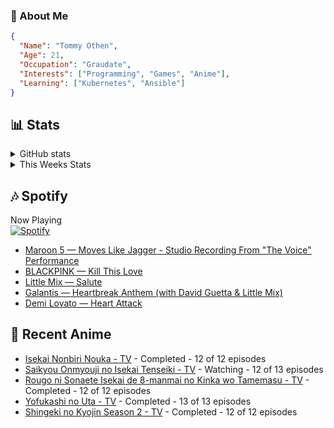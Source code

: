 ### 👋 About Me
```json
{
  "Name": "Tommy Othen",
  "Age": 21,
  "Occupation": "Graudate",
  "Interests": ["Programming", "Games", "Anime"],
  "Learning": ["Kubernetes", "Ansible"]
}
```

## 📊 Stats
<details>
  <summary>GitHub stats</summary>
  <a href="https://github.com/anuraghazra/github-readme-stats">
    <img src="https://github-readme-stats.vercel.app/api?username=tommyothen&show_icons=true&count_private=true&hide=prs,issues">
  </a>
</details>

<details>
  <summary>This Weeks Stats</summary>
  <a href="https://github.com/anuraghazra/github-readme-stats">
    <img src="https://github-readme-stats.vercel.app/api/wakatime?username=tommyothen&cache_seconds=1800&custom_title=Top%20Languages">
  </a>
</details>

## 🎶 Spotify
Now Playing\
[![Spotify](https://novatorem-dasushiasian.vercel.app/api/spotify)](https://open.spotify.com/user/g90805640970)
<!-- LASTFM:START -->
* [Maroon 5 — Moves Like Jagger - Studio Recording From &quot;The Voice&quot; Performance](https://www.last.fm/music/Maroon+5/_/Moves+Like+Jagger+-+Studio+Recording+From+%22The+Voice%22+Performance)
* [BLACKPINK — Kill This Love](https://www.last.fm/music/BLACKPINK/_/Kill+This+Love)
* [Little Mix — Salute](https://www.last.fm/music/Little+Mix/_/Salute)
* [Galantis — Heartbreak Anthem &lpar;with David Guetta &amp; Little Mix&rpar;](https://www.last.fm/music/Galantis/_/Heartbreak+Anthem+&lpar;with+David+Guetta+&amp;+Little+Mix&rpar;)
* [Demi Lovato — Heart Attack](https://www.last.fm/music/Demi+Lovato/_/Heart+Attack)<!-- LASTFM:END -->

## 🗻 Recent Anime
<!-- ANIME-LIST:START -->
* [Isekai Nonbiri Nouka - TV](https://myanimelist.net/anime/51462/Isekai_Nonbiri_Nouka) - Completed - 12 of 12 episodes
* [Saikyou Onmyouji no Isekai Tenseiki - TV](https://myanimelist.net/anime/50932/Saikyou_Onmyouji_no_Isekai_Tenseiki) - Watching - 12 of 13 episodes
* [Rougo ni Sonaete Isekai de 8-manmai no Kinka wo Tamemasu - TV](https://myanimelist.net/anime/52461/Rougo_ni_Sonaete_Isekai_de_8-manmai_no_Kinka_wo_Tamemasu) - Completed - 12 of 12 episodes
* [Yofukashi no Uta - TV](https://myanimelist.net/anime/50346/Yofukashi_no_Uta) - Completed - 13 of 13 episodes
* [Shingeki no Kyojin Season 2 - TV](https://myanimelist.net/anime/25777/Shingeki_no_Kyojin_Season_2) - Completed - 12 of 12 episodes<!-- ANIME-LIST:END -->
